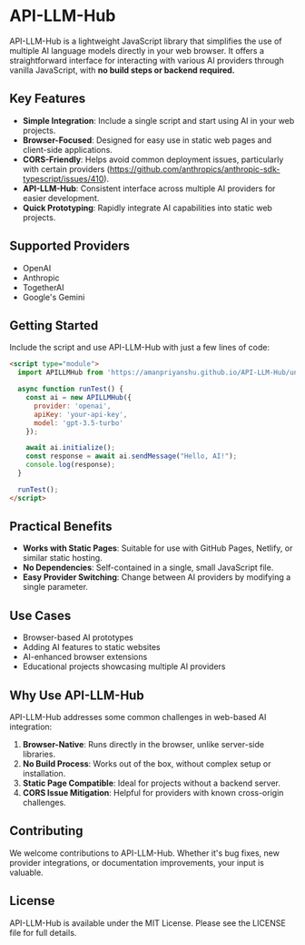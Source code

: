 # API-LLM-Hub

API-LLM-Hub is a lightweight JavaScript library that simplifies the use of multiple AI language models directly in your web browser. It offers a straightforward interface for interacting with various AI providers through vanilla JavaScript, with **no build steps or backend required.**

## Key Features

- **Simple Integration**: Include a single script and start using AI in your web projects.
- **Browser-Focused**: Designed for easy use in static web pages and client-side applications.
- **CORS-Friendly**: Helps avoid common deployment issues, particularly with certain providers (https://github.com/anthropics/anthropic-sdk-typescript/issues/410).
- **API-LLM-Hub**: Consistent interface across multiple AI providers for easier development.
- **Quick Prototyping**: Rapidly integrate AI capabilities into static web projects.

## Supported Providers

- OpenAI
- Anthropic
- TogetherAI
- Google's Gemini

## Getting Started

Include the script and use API-LLM-Hub with just a few lines of code:

```html
<script type="module">
  import APILLMHub from 'https://amanpriyanshu.github.io/API-LLM-Hub/unified-llm-api.js';

  async function runTest() {
    const ai = new APILLMHub({
      provider: 'openai',
      apiKey: 'your-api-key',
      model: 'gpt-3.5-turbo'
    });

    await ai.initialize();
    const response = await ai.sendMessage("Hello, AI!");
    console.log(response);
  }

  runTest();
</script>
```

## Practical Benefits

- **Works with Static Pages**: Suitable for use with GitHub Pages, Netlify, or similar static hosting.
- **No Dependencies**: Self-contained in a single, small JavaScript file.
- **Easy Provider Switching**: Change between AI providers by modifying a single parameter.

## Use Cases

- Browser-based AI prototypes
- Adding AI features to static websites
- AI-enhanced browser extensions
- Educational projects showcasing multiple AI providers

## Why Use API-LLM-Hub

API-LLM-Hub addresses some common challenges in web-based AI integration:

1. **Browser-Native**: Runs directly in the browser, unlike server-side libraries.
2. **No Build Process**: Works out of the box, without complex setup or installation.
3. **Static Page Compatible**: Ideal for projects without a backend server.
4. **CORS Issue Mitigation**: Helpful for providers with known cross-origin challenges.

## Contributing

We welcome contributions to API-LLM-Hub. Whether it's bug fixes, new provider integrations, or documentation improvements, your input is valuable.

## License

API-LLM-Hub is available under the MIT License. Please see the LICENSE file for full details.

